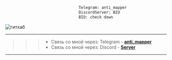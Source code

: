 ```python
                                                                           
                                Telegram: anti_mapper
                                DiscordServer: BIO
                                BIO: check down

```
![гитхаб](https://github-readme-stats.vercel.app/api?username=deanoner&show_icons=true&theme=radical)

---
>>>- Связь со мной через: Telegram - [**anti_mapper**](https://t.me/anti_mapper)
>>>- Связь со мной через: Discord - [**Server**](https://discord.gg/crashprotect)
---
